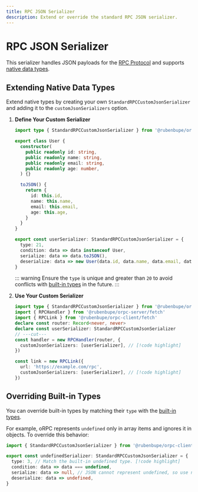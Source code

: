```yaml
---
title: RPC JSON Serializer
description: Extend or override the standard RPC JSON serializer.
---
```


# RPC JSON Serializer

This serializer handles JSON payloads for the [RPC Protocol](/docs/advanced/rpc-protocol) and supports [native data types](/docs/rpc-handler#supported-data-types).

## Extending Native Data Types

Extend native types by creating your own `StandardRPCCustomJsonSerializer` and adding it to the `customJsonSerializers` option.

1. **Define Your Custom Serializer**

   ```ts twoslash
   import type { StandardRPCCustomJsonSerializer } from '@rubenbupe/orpc-client/standard'

   export class User {
     constructor(
       public readonly id: string,
       public readonly name: string,
       public readonly email: string,
       public readonly age: number,
     ) {}

     toJSON() {
       return {
         id: this.id,
         name: this.name,
         email: this.email,
         age: this.age,
       }
     }
   }

   export const userSerializer: StandardRPCCustomJsonSerializer = {
     type: 21,
     condition: data => data instanceof User,
     serialize: data => data.toJSON(),
     deserialize: data => new User(data.id, data.name, data.email, data.age),
   }
   ```

   ::: warning
   Ensure the `type` is unique and greater than `20` to avoid conflicts with [built-in types](/docs/advanced/rpc-protocol#supported-types) in the future.
   :::

2. **Use Your Custom Serializer**

   ```ts twoslash
   import type { StandardRPCCustomJsonSerializer } from '@rubenbupe/orpc-client/standard'
   import { RPCHandler } from '@rubenbupe/orpc-server/fetch'
   import { RPCLink } from '@rubenbupe/orpc-client/fetch'
   declare const router: Record<never, never>
   declare const userSerializer: StandardRPCCustomJsonSerializer
   // ---cut---
   const handler = new RPCHandler(router, {
     customJsonSerializers: [userSerializer], // [!code highlight]
   })

   const link = new RPCLink({
     url: 'https://example.com/rpc',
     customJsonSerializers: [userSerializer], // [!code highlight]
   })
   ```

## Overriding Built-in Types

You can override built-in types by matching their `type` with the [built-in types](/docs/advanced/rpc-protocol#supported-types).

For example, oRPC represents `undefined` only in array items and ignores it in objects. To override this behavior:

```ts twoslash
import { StandardRPCCustomJsonSerializer } from '@rubenbupe/orpc-client/standard'

export const undefinedSerializer: StandardRPCCustomJsonSerializer = {
  type: 3, // Match the built-in undefined type. [!code highlight]
  condition: data => data === undefined,
  serialize: data => null, // JSON cannot represent undefined, so use null.
  deserialize: data => undefined,
}
```
